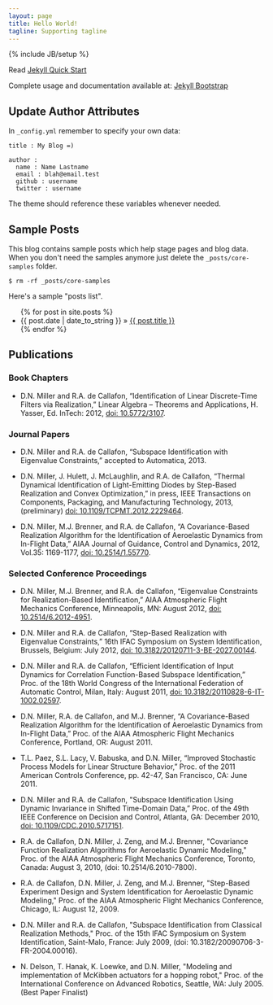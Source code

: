 ```yaml
---
layout: page
title: Hello World!
tagline: Supporting tagline
---
```

{% include JB/setup %}

Read [Jekyll Quick Start](http://jekyllbootstrap.com/usage/jekyll-quick-start.html)

Complete usage and documentation available at: [Jekyll Bootstrap](http://jekyllbootstrap.com)

## Update Author Attributes

In `_config.yml` remember to specify your own data:
    
    title : My Blog =)
    
    author :
      name : Name Lastname
      email : blah@email.test
      github : username
      twitter : username

The theme should reference these variables whenever needed.
    
## Sample Posts

This blog contains sample posts which help stage pages and blog data.
When you don't need the samples anymore just delete the `_posts/core-samples` folder.

    $ rm -rf _posts/core-samples

Here's a sample "posts list".

<ul class="posts">
  {% for post in site.posts %}
    <li><span>{{ post.date | date_to_string }}</span> &raquo; <a href="{{ BASE_PATH }}{{ post.url }}">{{ post.title }}</a></li>
  {% endfor %}
</ul>

## Publications

### Book Chapters
- D.N. Miller and R.A. de Callafon, “Identification of Linear Discrete-Time
  Filters via Realization,” Linear Algebra – Theorems and Applications, H.
  Yasser, Ed. InTech: 2012, [doi:
  10.5772/3107](http://dx.doi.org/10.5772/3107).

### Journal Papers
- D.N. Miller and R.A. de Callafon, “Subspace Identification with Eigenvalue
  Constraints,” accepted to Automatica, 2013.

- D.N. Miller, J. Hulett, J. McLaughlin, and R.A. de Callafon, “Thermal
  Dynamical Identification of Light-Emitting Diodes by Step-Based
  Realization and Convex Optimization,” in press, IEEE Transactions on
  Components, Packaging, and Manufacturing Technology, 2013, (preliminary)
  [doi: 10.1109/TCPMT.2012.2229464](http://dx.doi.org/).

- D.N. Miller, M.J. Brenner, and R.A. de Callafon, “A Covariance-Based
  Realization Algorithm for the Identification of Aeroelastic Dynamics from
  In-Flight Data,” AIAA Journal of Guidance, Control and Dynamics, 2012,
  Vol.35: 1169-1177, [doi: 10.2514/1.55770](http://dx.doi.org/10.2514/1.55770).

### Selected Conference Proceedings 
- D.N. Miller, M.J. Brenner, and R.A. de Callafon, “Eigenvalue Constraints
  for Realization-Based Identification,” AIAA Atmospheric Flight Mechanics
  Conference, Minneapolis, MN: August 2012, [doi:
  10.2514/6.2012-4951](http://dx.doi.org/10.2514/6.2012-4951).

- D.N. Miller and R.A. de Callafon, “Step-Based Realization with Eigenvalue
  Constraints,” 16th IFAC Symposium on System Identification, Brussels,
  Belgium: July 2012, [doi: 10.3182/20120711-3-BE-2027.00144](http://dx.doi.org/10.3182/20120711-3-BE-2027.00144).

- D.N. Miller and R.A. de Callafon, “Efficient Identification of Input
  Dynamics for Correlation Function-Based Subspace Identification,” Proc. of
  the 18th World Congress of the International Federation of Automatic
  Control, Milan, Italy: August 2011, [doi:
  10.3182/20110828-6-IT-1002.02597](http://dx.doi.org/10.3182/20110828-6-IT-1002.02597).

- D.N. Miller, R.A. de Callafon, and M.J. Brenner, “A Covariance-Based
  Realization Algorithm for the Identification of Aeroelastic Dynamics from
  In-Flight Data,” Proc. of the AIAA Atmospheric Flight Mechanics
  Conference, Portland, OR: August 2011.

- T.L. Paez, S.L. Lacy, V. Babuska, and D.N. Miller, “Improved Stochastic
  Process Models for Linear Structure Behavior,” Proc. of the 2011 American
  Controls Conference, pp. 42-47, San Francisco, CA: June 2011.

- D.N. Miller and R.A. de Callafon, "Subspace Identification Using Dynamic
  Invariance in Shifted Time-Domain Data,” Proc. of the 49th IEEE Conference
  on Decision and Control, Atlanta, GA: December 2010, [doi:
  10.1109/CDC.2010.5717151](http://dx.doi.org/10.1109/CDC.2010.5717151).

- R.A. de Callafon, D.N. Miller, J. Zeng, and M.J. Brenner, "Covariance
  Function Realization Algorithms for Aeroelastic Dynamic Modeling," Proc.
  of the AIAA Atmospheric Flight Mechanics Conference, Toronto, Canada:
  August 3, 2010, (doi: 10.2514/6.2010-7800).

- R.A. de Callafon, D.N. Miller, J. Zeng, and M.J. Brenner, "Step-Based
  Experiment Design and System Identification for Aeroelastic Dynamic
  Modeling," Proc. of the AIAA Atmospheric Flight Mechanics Conference,
  Chicago, IL: August 12, 2009.

- D.N. Miller and R.A. de Callafon, "Subspace Identification from Classical
  Realization Methods," Proc. of the 15th IFAC Symposium on System
  Identification, Saint-Malo, France: July 2009, (doi:
  10.3182/20090706-3-FR-2004.00016).

- N. Delson, T. Hanak, K. Loewke, and D.N. Miller, "Modeling and
  implementation of McKibben actuators for a hopping robot," Proc. of the
  International Conference on Advanced Robotics, Seattle, WA: July 2005.
  (Best Paper Finalist)

